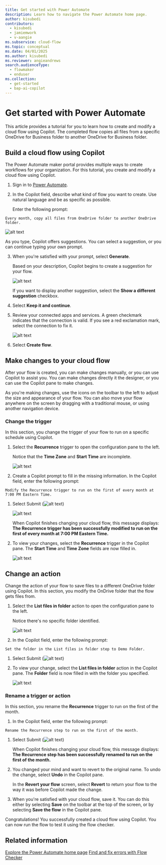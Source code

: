 ```yaml
---
title: Get started with Power Automate
description: Learn how to navigate the Power Automate home page.
author: kisubedi
contributors:
  - kisubedi
  - jamiemwork
  - v-aangie
ms.subservice: cloud-flow
ms.topic: conceptual
ms.date: 04/01/2025
ms.author: kisubedi
ms.reviewer: angieandrews
search.audienceType: 
  - flowmaker
  - enduser
ms.collection:
  - get-started
  - bap-ai-copilot
---
```


# Get started with Power Automate

This article provides a tutorial for you to learn how to create and modify a cloud flow using Copilot. The completed flow copies all files from a specific OneDrive for Business folder to another OneDrive for Business folder.

## Build a cloud flow using Copilot

The Power Automate maker portal provides multiple ways to create workflows for your organization. For this tutorial, you create and modify a cloud flow using Copilot.

1. Sign in to [Power Automate](https://make.powerautomate.com).
1. In the Copilot field, describe what kind of flow you want to create. Use natural language and be as specific as possible.

    Enter the following prompt:

```copilot-prompt
Every month, copy all files from OneDrive folder to another OneDrive folder.
```

<!--Puneet: Add the prompt in the screenshot-->
![alt text](image.png)

As you type, Copilot offers suggestions. You can select a suggestion, or you can continue typing your own prompt.

3. When you're satisfied with your prompt, select **Generate**.

    Based on your description, Copilot begins to create a suggestion for your flow.

    ![alt text](image-1.png)

    If you want to display another suggestion, select the **Show a different suggestion** checkbox.

1. Select **Keep it and continue**.
1. Review your connected apps and services. A green checkmark indicates that the connection is valid. If you see a red exclamation mark, select the connection to fix it.

    ![alt text](image-2.png)

1. Select **Create flow**.

## Make changes to your cloud flow

After your flow is created, you can make changes manually, or you can use Copilot to assist you. You can make changes directly it the designer<!--link-->, or you can use the Copilot pane to make changes.

As you're making changes, use the icons on the toolbar to the left to adjust the size and appearance of your flow. You can also move your flow anywhere on the screen by dragging with a traditional mouse, or using another navigation device.

### Change the trigger

In this section, you change the trigger <!--link--> of your flow to run on a specific schedule using Copilot.

1. Select the **Recurrence** trigger to open the configuration pane to the left.

    Notice that the **Time Zone** and **Start Time** are incomplete.

    ![alt text](image-3.png)

1. Create a Copilot prompt to fill in the missing information. In the Copilot field, enter the following prompt:

```copilot-prompt
Modify the Recurrence trigger to run on the first of every month at 7:00 PM Eastern Time.
```

1. Select Submit (![alt text](image-5.png))

    ![alt text](image-4.png)

    When Copilot finishes changing your cloud flow, this message displays: **The Recurrence trigger has been successfully modified to run on the first of every month at 7:00 PM Eastern Time.**

1. To view your changes, select the **Recurrence** trigger in the Copilot pane. The **Start Time** and **Time Zone** fields are now filled in.

    ![alt text](image-6.png)

## Change an action

Change the action <!--link--> of your flow to save files to a different OneDrive folder using Copilot. In this section, you modify the OnDrive folder that the flow gets files from.

1. Select the **List files in folder** action to open the configuration pane to the left.

    Notice there's no specific folder identified.

    ![alt text](image-7.png)

1. In the Copilot field, enter the following prompt:

```copilot-prompt
Set the folder in the List files in folder step to Demo Folder.
```

1. Select Submit (![alt text](image-5.png))
 
1. To view your change, select the **List files in folder** action in the Copilot pane. The **Folder** field is now filled in with the folder you specified.

    ![alt text](image-8.png)

### Rename a trigger or action

In this section, you rename the **Recurrence** trigger to run on the first of the month.

1. In the Copilot field, enter the following prompt:

```copilot-prompt
Rename the Recurrence step to run on the first of the month.
```

1. Select Submit (![alt text](image-5.png))

    When Copilot finishes changing your cloud flow, this message displays: **The Recurrence step has been successfully renamed to run on the first of the month.**

1. You changed your mind and want to revert to the original name. To undo the change, select **Undo** in the Copilot pane.

    In the **Revert your flow** screen, select **Revert** to return your flow to the way it was before Copilot made the change.

1. When you're satisfied with your cloud flow, save it. You can do this either by selecting **Save** on the toolbar at the top of the screen, or by selecting **Save the flow** in the Copilot pane.

Congratulations! You successfully created a cloud flow using Copilot. You can now run the flow to test it using the flow checker.

## Related information

[Explore the Power Automate home page](getting-started.md)
[Find and fix errors with Flow Checker](error-checker.md)
  